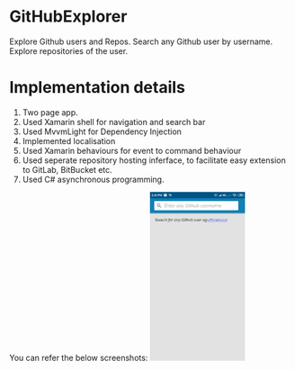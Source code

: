 # GitHubExplorer
Explore Github users and Repos.
Search any Github user by username.
Explore repositories of the user.

# Implementation details
1. Two page app.
2. Used Xamarin shell for navigation and search bar
3. Used MvvmLight for Dependency Injection
4. Implemented localisation
5. Used Xamarin behaviours for event to command behaviour
6. Used seperate repository hosting inferface, to facilitate easy extension to GitLab, BitBucket etc.
7. Used C# asynchronous programming.

You can refer the below screenshots:
<img src="https://github.com/SurajB-2601/GitHubExplorer/blob/master/screenshots/1.png" height="300" /> 
